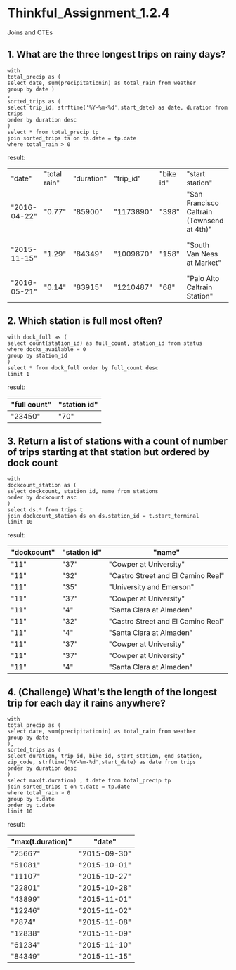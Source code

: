 # Thinkful_Assignment_1.2.4
Joins and CTEs

## 1.  What are the three longest trips on rainy days?

```
with 
total_precip as (
select date, sum(precipitationin) as total_rain from weather 
group by date )
,
sorted_trips as (
select trip_id, strftime('%Y-%m-%d',start_date) as date, duration from trips
order by duration desc
)
select * from total_precip tp 
join sorted_trips ts on ts.date = tp.date
where total_rain > 0
```

result:

|                                                                                                                 |        |         |           |       |                                            |                                   |         | 
|-----------------------------------------------------------------------------------------------------------------|--------|---------|-----------|-------|--------------------------------------------|-----------------------------------|---------| 
| "date"  |      "total rain"  | "duration" | "trip_id"  | "bike id" |  "start station" |  "end station" |  "zip code"  |        |         |           |       |                                            |                                   |         | 
| "2016-04-22"                                                                                                    | "0.77" | "85900" | "1173890" | "398" | "San Francisco Caltrain (Townsend at 4th)" | "Grant Avenue at Columbus Avenue" | "94133" | 
| "2015-11-15"                                                                                                    | "1.29" | "84349" | "1009870" | "158" | "South Van Ness at Market"                 | "South Van Ness at Market"        | "94122" | 
| "2016-05-21"                                                                                                    | "0.14" | "83915" | "1210487" | "68"  | "Palo Alto Caltrain Station"               | "Palo Alto Caltrain Station"      | "94301" | 

## 2. Which station is full most often?

```
with dock_full as (
select count(station_id) as full_count, station_id from status
where docks_available = 0
group by station_id
)
select * from dock_full order by full_count desc
limit 1
```

result:

| "full count" | "station id" | 
|--------------|--------------| 
| "23450"      | "70"         | 

## 3. Return a list of stations with a count of number of trips starting at that station but ordered by dock count

```
with 
dockcount_station as (
select dockcount, station_id, name from stations 
order by dockcount asc
)
select ds.* from trips t
join dockcount_station ds on ds.station_id = t.start_terminal
limit 10
```

result:

| "dockcount" | "station id" | "name"                             | 
|-------------|--------------|------------------------------------| 
| "11"        | "37"         | "Cowper at University"             | 
| "11"        | "32"         | "Castro Street and El Camino Real" | 
| "11"        | "35"         | "University and Emerson"           | 
| "11"        | "37"         | "Cowper at University"             | 
| "11"        | "4"          | "Santa Clara at Almaden"           | 
| "11"        | "32"         | "Castro Street and El Camino Real" | 
| "11"        | "4"          | "Santa Clara at Almaden"           | 
| "11"        | "37"         | "Cowper at University"             | 
| "11"        | "37"         | "Cowper at University"             | 
| "11"        | "4"          | "Santa Clara at Almaden"           | 

## 4. (Challenge) What's the length of the longest trip for each day it rains anywhere?

```
with 
total_precip as (
select date, sum(precipitationin) as total_rain from weather 
group by date 
),
sorted_trips as (
select duration, trip_id, bike_id, start_station, end_station, zip_code, strftime('%Y-%m-%d',start_date) as date from trips
order by duration desc
)
select max(t.duration) , t.date from total_precip tp 
join sorted_trips t on t.date = tp.date
where total_rain > 0
group by t.date
order by t.date
limit 10
```

result:

| "max(t.duration)" | "date"       | 
|-------------------|--------------| 
| "25667"           | "2015-09-30" | 
| "51081"           | "2015-10-01" | 
| "11107"           | "2015-10-27" | 
| "22801"           | "2015-10-28" | 
| "43899"           | "2015-11-01" | 
| "12246"           | "2015-11-02" | 
| "7874"            | "2015-11-08" | 
| "12838"           | "2015-11-09" | 
| "61234"           | "2015-11-10" | 
| "84349"           | "2015-11-15" | 
